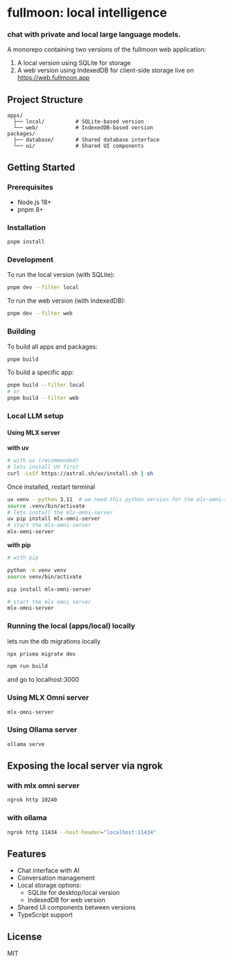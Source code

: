 # fullmoon: local intelligence

### chat with private and local large language models.

A monorepo containing two versions of the fullmoon web application:

1. A local version using SQLite for storage
2. A web version using IndexedDB for client-side storage live on https://web.fullmoon.app

## Project Structure

```
apps/
  ├── local/          # SQLite-based version
  └── web/            # IndexedDB-based version
packages/
  ├── database/       # Shared database interface
  └── ui/             # Shared UI components
```

## Getting Started

### Prerequisites

- Node.js 18+
- pnpm 8+

### Installation

```bash
pnpm install
```

### Development

To run the local version (with SQLite):

```bash
pnpm dev --filter local
```

To run the web version (with IndexedDB):

```bash
pnpm dev --filter web
```

### Building

To build all apps and packages:

```bash
pnpm build
```

To build a specific app:

```bash
pnpm build --filter local
# or
pnpm build --filter web
```

### Local LLM setup

#### Using MLX server

**with uv**

```bash
# with uv (recommended)
# lets install UV first
curl -LsSf https://astral.sh/uv/install.sh | sh
```

Once installed, restart terminal

```bash
uv venv --python 3.11  # we need this python version for the mlx-omni-server package to work
source .venv/bin/activate
# lets install the mlx-omni-server
uv pip install mlx-omni-server
# start the mlx-omni-server
mlx-omni-server
```

**with pip**

```bash
# with pip

python -m venv venv
source venv/bin/activate

pip install mlx-omni-server

# start the mlx omni server
mlx-omni-server
```

### Running the local (apps/local) locally

lets run the db migrations locally

```bash
npx prisma migrate dev
```

```bash
npm run build
```

and go to localhost:3000

### Using MLX Omni server

```bash
mlx-omni-server
```

### Using Ollama server

```bash
ollama serve
```

## Exposing the local server via ngrok

### with mlx omni server

```bash
ngrok http 10240
```

### with ollama

```bash
ngrok http 11434 --host-header="localhost:11434"
```

## Features

- Chat interface with AI
- Conversation management
- Local storage options:
  - SQLite for desktop/local version
  - IndexedDB for web version
- Shared UI components between versions
- TypeScript support

## License

MIT
